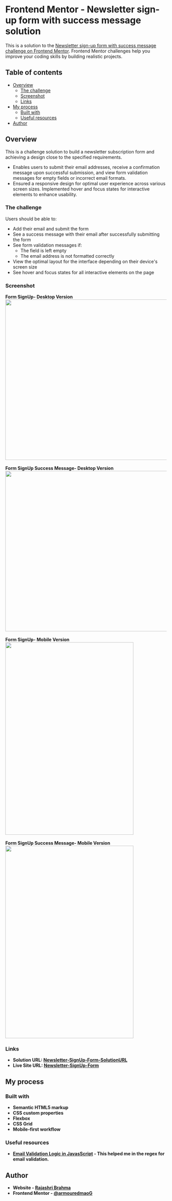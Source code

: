 # Frontend Mentor - Newsletter sign-up form with success message solution

This is a solution to the [Newsletter sign-up form with success message challenge on Frontend Mentor](https://www.frontendmentor.io/challenges/newsletter-signup-form-with-success-message-3FC1AZbNrv). Frontend Mentor challenges help you improve your coding skills by building realistic projects.

## Table of contents

- [Overview](#overview)
  - [The challenge](#the-challenge)
  - [Screenshot](#screenshot)
  - [Links](#links)
- [My process](#my-process)
  - [Built with](#built-with)
  - [Useful resources](#useful-resources)
- [Author](#author)

## Overview

This is a challenge solution to build a newsletter subscription form and achieving a design close to the specified requirements.
<br/>

- Enables users to submit their email addresses, receive a confirmation message upon successful submission, and view form validation messages for empty fields or incorrect email formats.
- Ensured a responsive design for optimal user experience across various screen sizes. Implemented hover and focus states for interactive elements to enhance usability.

### The challenge

Users should be able to:

- Add their email and submit the form
- See a success message with their email after successfully submitting the form
- See form validation messages if:
  - The field is left empty
  - The email address is not formatted correctly
- View the optimal layout for the interface depending on their device's screen size
- See hover and focus states for all interactive elements on the page

### Screenshot

<b>Form SignUp- Desktop Version<b/>
<br/>
<img src="https://github.com/armouredmaoG/Newsletter-SignUp/assets/125745784/c8e04bce-3575-4d20-ba4a-35cf575d8e9e" width="700" height="500" >
<br/>
<br/>
<b>Form SignUp Success Message- Desktop Version<b/>
<br/>
<img src="https://github.com/armouredmaoG/Newsletter-SignUp/assets/125745784/ca3e8708-f9c5-4655-b24c-f69cd2016c62" width="700" height="500">
<br/>
<br/>
<b>Form SignUp- Mobile Version</b> 
<br/>
<img src="https://github.com/armouredmaoG/Newsletter-SignUp/assets/125745784/117025a8-ad53-4815-a087-52e6933ffa33" width="400" height="600">
<br/>
<br/>
Form SignUp Success Message- Mobile Version <br/>
<img src="https://github.com/armouredmaoG/Newsletter-SignUp/assets/125745784/c0bd45f0-c826-4cec-90d3-16c31548f676" width="400" height="600">

### Links

- Solution URL: [Newsletter-SignUp-Form-SolutionURL](https://github.com/armouredmaoG/Newsletter-SignUp)
- Live Site URL: [Newsletter-SignUp-Form](https://your-live-site-url.com)

## My process

### Built with

- Semantic HTML5 markup
- CSS custom properties
- Flexbox
- CSS Grid
- Mobile-first workflow

### Useful resources

- [Email Validation Logic in JavasScript](https://www.simplilearn.com/tutorials/javascript-tutorial/email-validation-in-javascript) - This helped me in the regex for email validation.

## Author

- Website - [Rajashri Brahma](https://www.your-site.com)
- Frontend Mentor - [@armouredmaoG](https://www.frontendmentor.io/profile/armouredmaoG)
